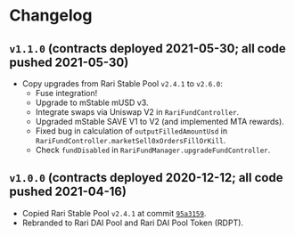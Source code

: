 # Changelog

## `v1.1.0` (contracts deployed 2021-05-30; all code pushed 2021-05-30)

* Copy upgrades from Rari Stable Pool `v2.4.1` to `v2.6.0`:
    * Fuse integration!
    * Upgrade to mStable mUSD v3.
    * Integrate swaps via Uniswap V2 in `RariFundController`.
    * Upgraded mStable SAVE V1 to V2 (and implemented MTA rewards).
    * Fixed bug in calculation of `outputFilledAmountUsd` in `RariFundController.marketSell0xOrdersFillOrKill`.
    * Check `fundDisabled` in `RariFundManager.upgradeFundController`.

## `v1.0.0` (contracts deployed 2020-12-12; all code pushed 2021-04-16)

* Copied Rari Stable Pool `v2.4.1` at commit [`95a3159`](https://github.com/Rari-Capital/rari-stable-pool-contracts/commit/95a315940ea830e676f24df47bda3d68c9076cbf).
* Rebranded to Rari DAI Pool and Rari DAI Pool Token (RDPT).
